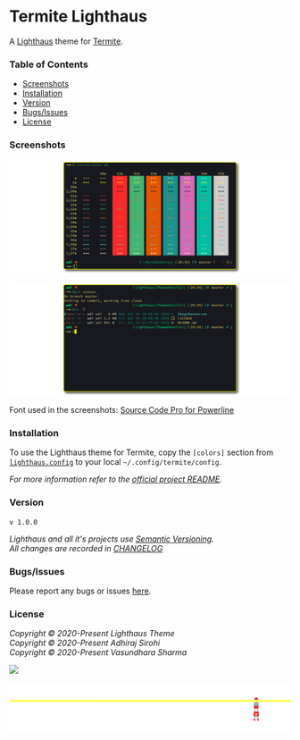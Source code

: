# Termite Lighthaus
A [Lighthaus](https://github.com/lighthaus-theme/lighthaus) theme for [Termite](https://github.com/thestinger/termite/).

### Table of Contents
- [Screenshots](#screenshots)
- [Installation](#installation)
- [Version](#version)
- [Bugs/Issues](#bugs/issues)
- [License](#license)

### Screenshots

<p align="center"><img src="https://raw.githubusercontent.com/lighthaus-theme/termite/master/termite-01.png"><p>

<p align="center"><img src="https://raw.githubusercontent.com/lighthaus-theme/termite/master/termite-02.png"><p>


Font used in the screenshots: [Source Code Pro for Powerline](https://github.com/powerline/fonts/tree/master/SourceCodePro)

### Installation
To use the Lighthaus theme for Termite, copy the `[colors]` section from [`lighthaus.config`](https://github.com/lighthaus-theme/termite/blob/master/src/lighthaus.config) to your local `~/.config/termite/config`.

_For more information refer to the [official project README](https://github.com/thestinger/termite/)._

### Version
```
v 1.0.0
```

_Lighthaus and all it's projects use [Semantic Versioning](https://semver.org/)._ <br/>
_All changes are recorded in [CHANGELOG](https://github.com/lighthaus-theme/termite/blob/master/CHANGELOG.md)_

### Bugs/Issues
Please report any bugs or issues [here](https://github.com/lighthaus-theme/termite/issues).

### License 

_Copyright © 2020-Present Lighthaus Theme_<br>
_Copyright © 2020-Present Adhiraj Sirohi_<br>
_Copyright © 2020-Present Vasundhara Sharma_

<p align="left"><a href="https://github.com/lighthaus-theme/termite/blob/master/LICENSE"><img src="https://img.shields.io/static/v1.svg??style=flat&logo=appveyore&label=License&message=MIT&colorA=1C918A&colorB=50C16E"/></a></p>

<p align="center"><img src="https://raw.githubusercontent.com/lighthaus-theme/lighthaus/9e5cf66db03fc3e183e6cfbf7c4c04263a4f23df/ImageResources/lighthaus-border.svg"><p>

